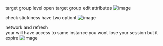 target group level
open target group
edit attributes
![image](https://github.com/VietTheBarbarian/AWS-Security-Stuff/assets/56415307/31c6c301-5d8b-410b-9985-7c3d45c21447)

check stickiness 
have two optiont 
![image](https://github.com/VietTheBarbarian/AWS-Security-Stuff/assets/56415307/7e2a37ed-8446-442c-a91e-a0e19168870c)

network and refresh  
your will have access to same instance 
you wont lose your session
but it expire
![image](https://github.com/VietTheBarbarian/AWS-Security-Stuff/assets/56415307/27f786fd-d1cd-445a-af41-996b08d13b73)

